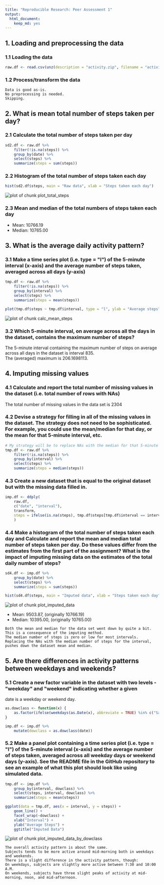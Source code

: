 ```yaml
---
title: "Reproducible Research: Peer Assessment 1"
output: 
  html_document:
    keep_md: yes
---
```



## 1. Loading and preprocessing the data
  
### 1.1 Loading the data  
  

```r
raw.df <- read.csv(unz(description = "activity.zip", filename = "activity.csv"))
```
  
### 1.2 Process/transform the data  
  
```
Data is good as-is.  
No preprocessing is needed.  
Skipping. 
```
  
## 2. What is mean total number of steps taken per day?
  
### 2.1 Calculate the total number of steps taken per day
  

```r
sd2.df <- raw.df %>% 
    filter(!is.na(steps)) %>% 
    group_by(date) %>% 
    select(steps) %>% 
    summarize(steps = sum(steps))
```
  
### 2.2 Histogram of the total number of steps taken each day  
  

```r
hist(sd2.df$steps, main = "Raw data", xlab = "Steps taken each day")
```

![plot of chunk plot_total_steps](figure/plot_total_steps-1.png) 
  
### 2.3 Mean and median of the total numbers of steps taken each day  
  
- Mean: 10766.19  
- Median: 10765.00  
  
## 3. What is the average daily activity pattern?
  
### 3.1 Make a time series plot (i.e. type = "l") of the 5-minute interval (x-axis) and the average number of steps taken, averaged across all days (y-axis)  
  

```r
tmp.df <- raw.df %>% 
    filter(!is.na(steps)) %>% 
    group_by(interval) %>% 
    select(steps) %>% 
    summarize(steps = mean(steps))

plot(tmp.df$steps ~ tmp.df$interval, type = "l", ylab = "Average steps", xlab = "Interval", main = "Raw Data")
```

![plot of chunk calc_mean_steps](figure/calc_mean_steps-1.png) 
  
### 3.2 Which 5-minute interval, on average across all the days in the dataset, contains the maximum number of steps?  
  

  
The 5-minute interval containing the maximum number of steps on average across all days in the dataset is interval 835.  
The (averaged) maximum is  206.1698113.   
  
## 4. Imputing missing values
  
### 4.1 Calculate and report the total number of missing values in the dataset (i.e. total number of rows with NAs)  
  

  
The total number of missing values in the data set is 2304  
  
### 4.2 Devise a strategy for filling in all of the missing values in the dataset. The strategy does not need to be sophisticated. For example, you could use the mean/median for that day, or the mean for that 5-minute interval, etc.  
  

```r
# My strategy will be to replace NAs with the median for that 5-minute interval
tmp.df <- raw.df %>% 
    filter(!is.na(steps)) %>% 
    group_by(interval) %>% 
    select(steps) %>% 
    summarize(steps = median(steps))
```
  
### 4.3 Create a new dataset that is equal to the original dataset but with the missing data filled in.  
  

```r
imp.df <- ddply(
    raw.df, 
    c("date", "interval"), 
    transform, 
    steps = ifelse(is.na(steps), tmp.df$steps[tmp.df$interval == interval], steps)
    )
```
  
### 4.4 Make a histogram of the total number of steps taken each day and Calculate and report the mean and median total number of steps taken per day. Do these values differ from the estimates from the first part of the assignment? What is the impact of imputing missing data on the estimates of the total daily number of steps?  
  

```r
sd4.df <- imp.df %>% 
    group_by(date) %>% 
    select(steps) %>% 
    summarize(steps = sum(steps))

hist(sd4.df$steps, main = "Imputed data", xlab = "Steps taken each day")
```

![plot of chunk plot_imputed_data](figure/plot_imputed_data-1.png) 
  
- Mean: 9503.87, (originally 10766.19)  
- Median: 10395.00, (originally 10765.00)  
  
```
Both the mean and median for the data set went down by quite a bit.  
This is a consequence of the imputing method.  
The median number of steps is zero or low for most intervals.  
Replacing the NAs with the median number of steps for the interval, pushes down the dataset mean and median.  
```
  
## 5. Are there differences in activity patterns between weekdays and weekends?
  
### 5.1 Create a new factor variable in the dataset with two levels - "weekday" and "weekend" indicating whether a given
date is a weekday or weekend day.  

```r
as.dowclass <- function(x) {
    as.factor(ifelse(weekdays(as.Date(x), abbreviate = TRUE) %in% c("Sat", "Sun"), "Weekend", "Weekday"))
}

imp.df <- imp.df %>% 
    mutate(dowclass = as.dowclass(date))
```
  
### 5.2 Make a panel plot containing a time series plot (i.e. type = "l") of the 5-minute interval (x-axis) and the average number of steps taken, averaged across all weekday days or weekend days (y-axis). See the README file in the GitHub repository to see an example of what this plot should look like using simulated data.  
  

```r
tmp.df <- imp.df %>% 
    group_by(interval, dowclass) %>% 
    select(steps, interval, dowclass) %>% 
    summarize(steps = mean(steps))

ggplot(data = tmp.df, aes(x = interval, y = steps)) +
    geom_line() +
    facet_wrap(~dowclass) +
    xlab("Interval") + 
    ylab("Average Steps") + 
    ggtitle("Imputed Data")
```

![plot of chunk plot_imputed_data_by_dowclass](figure/plot_imputed_data_by_dowclass-1.png) 
  
```
The overall activity pattern is about the same.  
Subjects tends to be more active around mid-morning both in weekdays and weekends.  
There is a slight difference in the activity pattern, though:   
On weekdays, subjects are slightly more active between 7:30 and 10:00 A.M.  
On weekends, subjects have three slight peaks of activity at mid-morning, noon, and mid-afternoon.
```
